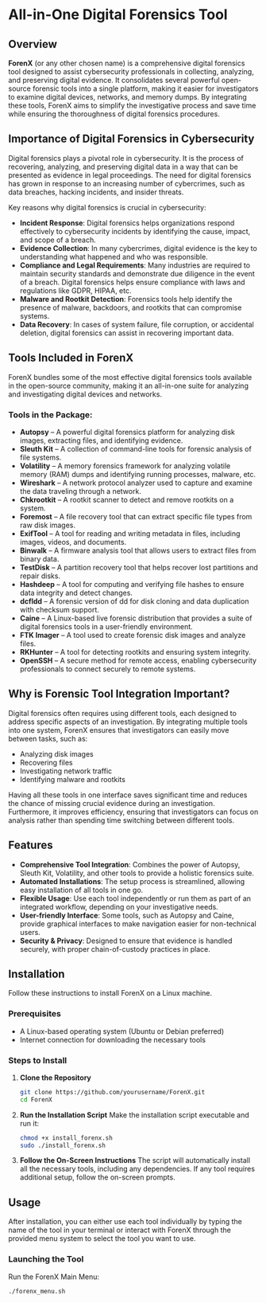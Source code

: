 # All-in-One Digital Forensics Tool

## Overview
**ForenX** (or any other chosen name) is a comprehensive digital forensics tool designed to assist cybersecurity professionals in collecting, analyzing, and preserving digital evidence. It consolidates several powerful open-source forensic tools into a single platform, making it easier for investigators to examine digital devices, networks, and memory dumps. By integrating these tools, ForenX aims to simplify the investigative process and save time while ensuring the thoroughness of digital forensics procedures.

## Importance of Digital Forensics in Cybersecurity
Digital forensics plays a pivotal role in cybersecurity. It is the process of recovering, analyzing, and preserving digital data in a way that can be presented as evidence in legal proceedings. The need for digital forensics has grown in response to an increasing number of cybercrimes, such as data breaches, hacking incidents, and insider threats.

Key reasons why digital forensics is crucial in cybersecurity:

- **Incident Response**: Digital forensics helps organizations respond effectively to cybersecurity incidents by identifying the cause, impact, and scope of a breach.
- **Evidence Collection**: In many cybercrimes, digital evidence is the key to understanding what happened and who was responsible.
- **Compliance and Legal Requirements**: Many industries are required to maintain security standards and demonstrate due diligence in the event of a breach. Digital forensics helps ensure compliance with laws and regulations like GDPR, HIPAA, etc.
- **Malware and Rootkit Detection**: Forensics tools help identify the presence of malware, backdoors, and rootkits that can compromise systems.
- **Data Recovery**: In cases of system failure, file corruption, or accidental deletion, digital forensics can assist in recovering important data.

## Tools Included in ForenX
ForenX bundles some of the most effective digital forensics tools available in the open-source community, making it an all-in-one suite for analyzing and investigating digital devices and networks.

### Tools in the Package:
- **Autopsy** – A powerful digital forensics platform for analyzing disk images, extracting files, and identifying evidence.
- **Sleuth Kit** – A collection of command-line tools for forensic analysis of file systems.
- **Volatility** – A memory forensics framework for analyzing volatile memory (RAM) dumps and identifying running processes, malware, etc.
- **Wireshark** – A network protocol analyzer used to capture and examine the data traveling through a network.
- **Chkrootkit** – A rootkit scanner to detect and remove rootkits on a system.
- **Foremost** – A file recovery tool that can extract specific file types from raw disk images.
- **ExifTool** – A tool for reading and writing metadata in files, including images, videos, and documents.
- **Binwalk** – A firmware analysis tool that allows users to extract files from binary data.
- **TestDisk** – A partition recovery tool that helps recover lost partitions and repair disks.
- **Hashdeep** – A tool for computing and verifying file hashes to ensure data integrity and detect changes.
- **dcfldd** – A forensic version of dd for disk cloning and data duplication with checksum support.
- **Caine** – A Linux-based live forensic distribution that provides a suite of digital forensics tools in a user-friendly environment.
- **FTK Imager** – A tool used to create forensic disk images and analyze files.
- **RKHunter** – A tool for detecting rootkits and ensuring system integrity.
- **OpenSSH** – A secure method for remote access, enabling cybersecurity professionals to connect securely to remote systems.

## Why is Forensic Tool Integration Important?
Digital forensics often requires using different tools, each designed to address specific aspects of an investigation. By integrating multiple tools into one system, ForenX ensures that investigators can easily move between tasks, such as:

- Analyzing disk images
- Recovering files
- Investigating network traffic
- Identifying malware and rootkits

Having all these tools in one interface saves significant time and reduces the chance of missing crucial evidence during an investigation. Furthermore, it improves efficiency, ensuring that investigators can focus on analysis rather than spending time switching between different tools.

## Features
- **Comprehensive Tool Integration**: Combines the power of Autopsy, Sleuth Kit, Volatility, and other tools to provide a holistic forensics suite.
- **Automated Installations**: The setup process is streamlined, allowing easy installation of all tools in one go.
- **Flexible Usage**: Use each tool independently or run them as part of an integrated workflow, depending on your investigative needs.
- **User-friendly Interface**: Some tools, such as Autopsy and Caine, provide graphical interfaces to make navigation easier for non-technical users.
- **Security & Privacy**: Designed to ensure that evidence is handled securely, with proper chain-of-custody practices in place.

## Installation

Follow these instructions to install ForenX on a Linux machine.

### Prerequisites
- A Linux-based operating system (Ubuntu or Debian preferred)
- Internet connection for downloading the necessary tools

### Steps to Install
1. **Clone the Repository**
    ```bash
    git clone https://github.com/yourusername/ForenX.git
    cd ForenX
    ```

2. **Run the Installation Script**
   Make the installation script executable and run it:
    ```bash
    chmod +x install_forenx.sh
    sudo ./install_forenx.sh
    ```

3. **Follow the On-Screen Instructions**
   The script will automatically install all the necessary tools, including any dependencies. If any tool requires additional setup, follow the on-screen prompts.

## Usage
After installation, you can either use each tool individually by typing the name of the tool in your terminal or interact with ForenX through the provided menu system to select the tool you want to use.

### Launching the Tool
Run the ForenX Main Menu:
```bash
./forenx_menu.sh
